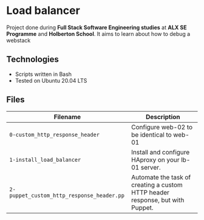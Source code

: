 # Load balancer

Project done during **Full Stack Software Engineering studies** at **ALX SE Programme** and **Holberton School**. It aims to learn about how to debug a webstack

## Technologies

* Scripts written in Bash
* Tested on Ubuntu 20.04 LTS

## Files
**Filename**     |**Description**
------------------|--------------------
`0-custom_http_response_header` |Configure web-02 to be identical to web-01 
`1-install_load_balancer` |Install and configure HAproxy on your lb-01 server.
`2-puppet_custom_http_response_header.pp`  | Automate the task of creating a custom HTTP header response, but with Puppet.
